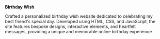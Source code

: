 <b>Birthday Wish</b>


Crafted a personalized birthday wish website dedicated to celebrating my best friend's special day. Developed using HTML, CSS, and JavaScript, the site features bespoke designs, interactive elements, and heartfelt messages, providing a unique and memorable online birthday experience
